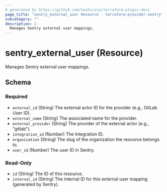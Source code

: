```yaml
---
# generated by https://github.com/hashicorp/terraform-plugin-docs
page_title: "sentry_external_user Resource - terraform-provider-sentry"
subcategory: ""
description: |-
  Manages Sentry external user mappings.
---
```


# sentry_external_user (Resource)

Manages Sentry external user mappings.



<!-- schema generated by tfplugindocs -->
## Schema

### Required

- `external_id` (String) The external actor ID for the provider (e.g., GitLab User ID).
- `external_name` (String) The associated name for the provider.
- `external_provider` (String) The provider of the external actor (e.g., "gitlab").
- `integration_id` (Number) The Integration ID.
- `organization` (String) The slug of the organization the resource belongs to.
- `user_id` (Number) The user ID in Sentry.

### Read-Only

- `id` (String) The ID of this resource.
- `internal_id` (String) The internal ID for this external user mapping (generated by Sentry).
